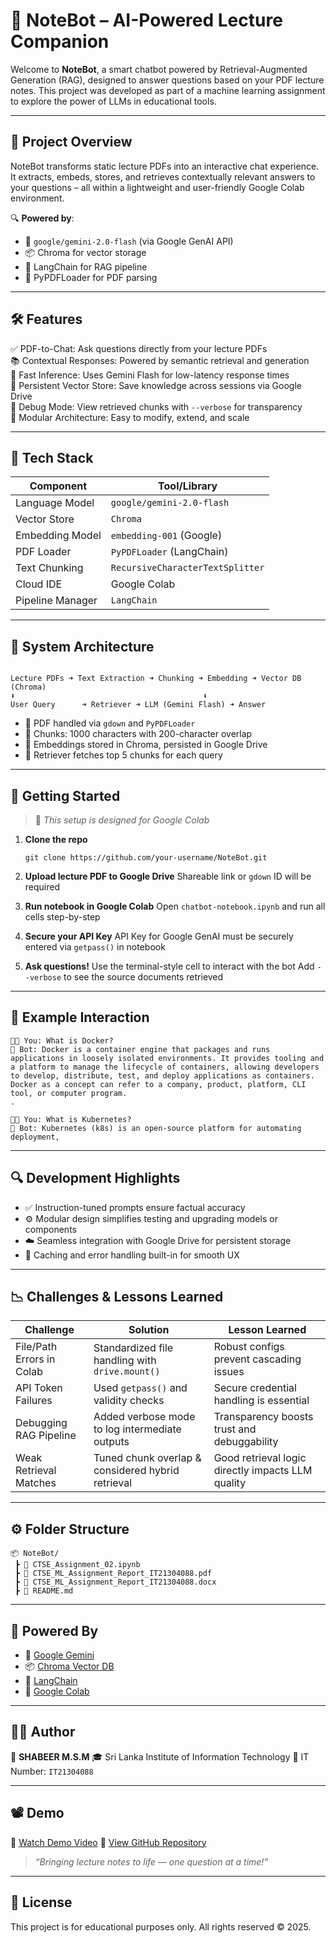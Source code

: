 

# 🤖 NoteBot – AI-Powered Lecture Companion

Welcome to **NoteBot**, a smart chatbot powered by Retrieval-Augmented Generation (RAG), designed to answer questions based on your PDF lecture notes. This project was developed as part of a machine learning assignment to explore the power of LLMs in educational tools.

---

## 📘 Project Overview

NoteBot transforms static lecture PDFs into an interactive chat experience. It extracts, embeds, stores, and retrieves contextually relevant answers to your questions – all within a lightweight and user-friendly Google Colab environment.

🔍 **Powered by**:  
- 🧠 `google/gemini-2.0-flash` (via Google GenAI API)  
- 📦 Chroma for vector storage  
- 🧰 LangChain for RAG pipeline  
- 📄 PyPDFLoader for PDF parsing

---

## 🛠️ Features

✅ PDF-to-Chat: Ask questions directly from your lecture PDFs  
📚 Contextual Responses: Powered by semantic retrieval and generation  
🧠 Fast Inference: Uses Gemini Flash for low-latency response times  
🔁 Persistent Vector Store: Save knowledge across sessions via Google Drive  
🧪 Debug Mode: View retrieved chunks with `--verbose` for transparency  
📐 Modular Architecture: Easy to modify, extend, and scale

---

## 🔧 Tech Stack

| Component              | Tool/Library                   |
|------------------------|--------------------------------|
| Language Model         | `google/gemini-2.0-flash`      |
| Vector Store           | `Chroma`                       |
| Embedding Model        | `embedding-001` (Google)       |
| PDF Loader             | `PyPDFLoader` (LangChain)      |
| Text Chunking          | `RecursiveCharacterTextSplitter` |
| Cloud IDE              | Google Colab                   |
| Pipeline Manager       | `LangChain`                    |

---

## 🧱 System Architecture

```

Lecture PDFs ➜ Text Extraction ➜ Chunking ➜ Embedding ➜ Vector DB (Chroma)
⬇                                          ⬇
User Query      ➜ Retriever ➜ LLM (Gemini Flash) ➜ Answer

````

- 📁 PDF handled via `gdown` and `PyPDFLoader`
- 🧩 Chunks: 1000 characters with 200-character overlap
- 🧬 Embeddings stored in Chroma, persisted in Google Drive
- 🎯 Retriever fetches top 5 chunks for each query

---

## 🚀 Getting Started

> 📝 *This setup is designed for Google Colab*

1. **Clone the repo**  
    ```
    git clone https://github.com/your-username/NoteBot.git
    ```

2. **Upload lecture PDF to Google Drive**
   Shareable link or `gdown` ID will be required

3. **Run notebook in Google Colab**
   Open `chatbot-notebook.ipynb` and run all cells step-by-step

4. **Secure your API Key**
   API Key for Google GenAI must be securely entered via `getpass()` in notebook

5. **Ask questions!**
   Use the terminal-style cell to interact with the bot
   Add `--verbose` to see the source documents retrieved

---

## 💬 Example Interaction

```
👩‍🎓 You: What is Docker?
🤖 Bot: Docker is a container engine that packages and runs applications in loosely isolated environments. It provides tooling and a platform to manage the lifecycle of containers, allowing developers to develop, distribute, test, and deploy applications as containers. Docker as a concept can refer to a company, product, platform, CLI tool, or computer program.
.

👩‍🎓 You: What is Kubernetes?
🤖 Bot: Kubernetes (k8s) is an open-source platform for automating deployment,      

```

---

## 🔍 Development Highlights

* ✅ Instruction-tuned prompts ensure factual accuracy
* ⚙️ Modular design simplifies testing and upgrading models or components
* ☁️ Seamless integration with Google Drive for persistent storage
* 🧪 Caching and error handling built-in for smooth UX

---

## 📉 Challenges & Lessons Learned

| Challenge                 | Solution                                          | Lesson Learned                                    |
| ------------------------- | ------------------------------------------------- | ------------------------------------------------- |
| File/Path Errors in Colab | Standardized file handling with `drive.mount()`   | Robust configs prevent cascading issues           |
| API Token Failures        | Used `getpass()` and validity checks              | Secure credential handling is essential           |
| Debugging RAG Pipeline    | Added verbose mode to log intermediate outputs    | Transparency boosts trust and debuggability       |
| Weak Retrieval Matches    | Tuned chunk overlap & considered hybrid retrieval | Good retrieval logic directly impacts LLM quality |

---

## ⚙️ Folder Structure

```
📦 NoteBot/
 ┣ 📄 CTSE_Assignment_02.ipynb
 ┣ 📄 CTSE_ML_Assignment_Report_IT21304088.pdf
 ┣ 📁 CTSE_ML_Assignment_Report_IT21304088.docx
 ┣ 📄 README.md
```

---


## 🧠 Powered By

* 🤖 [Google Gemini](https://cloud.google.com/ai/generative-ai/docs/overview)
* 📦 [Chroma Vector DB](https://www.trychroma.com/)
* 🧰 [LangChain](https://www.langchain.com/)
* 🧪 [Google Colab](https://colab.research.google.com/)

---

## 🧑‍💻 Author

👤 **SHABEER M.S.M**
🎓 Sri Lanka Institute of Information Technology
🔗 IT Number: `IT21304088`

---

## 📽️ Demo

🎥 [Watch Demo Video](#)
📂 [View GitHub Repository](#)

> *“Bringing lecture notes to life — one question at a time!”*

---

## 📃 License

This project is for educational purposes only. All rights reserved © 2025.

